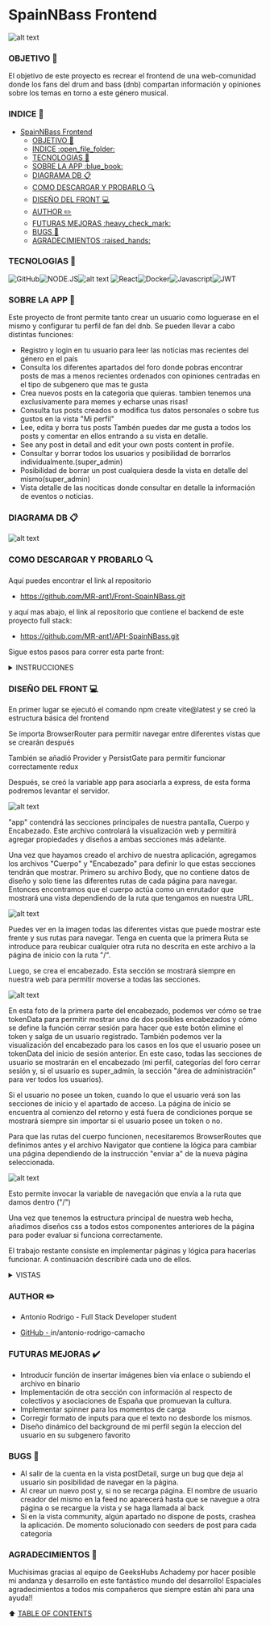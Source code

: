 
# SpainNBass Frontend

![alt text](img/FotoReadme.jpg)

### OBJETIVO :dart:

El objetivo de este proyecto es recrear el frontend de una web-comunidad donde los fans del drum and bass (dnb) compartan información y opiniones sobre los temas en torno a este género musical.

### INDICE :open_file_folder: 
- [SpainNBass Frontend](#spainnbass-frontend)
    - [OBJETIVO :dart:](#objetivo-dart)
    - [INDICE :open\_file\_folder:](#indice-open_file_folder)
    - [TECNOLOGIAS :wrench:](#tecnologias-wrench)
    - [SOBRE LA APP :blue\_book:](#sobre-la-app-blue_book)
    - [DIAGRAMA DB :clipboard:](#diagrama-db-clipboard)
    - [COMO DESCARGAR Y PROBARLO :mag:](#como-descargar-y-probarlo-mag)
    - [DISEÑO DEL FRONT :computer:](#diseño-del-front-computer)
    - [AUTHOR :pencil2:](#author-pencil2)
    - [FUTURAS MEJORAS :heavy\_check\_mark:](#futuras-mejoras-heavy_check_mark)
    - [BUGS :bug:](#bugs-bug)
    - [AGRADECIMIENTOS :raised\_hands:](#agradecimientos-raised_hands)

### TECNOLOGIAS :wrench:
<img src="https://img.shields.io/badge/GitHub-100000?style=for-the-badge&logo=github&logoColor=white" alt="GitHub" /><img src="https://img.shields.io/badge/Node.js-43853D?style=for-the-badge&logo=node.js&logoColor=white" alt="NODE.JS" />![alt text](image.png)
<img src="https://camo.githubusercontent.com/6c3957842901e5baa389f3bb8758c8966683333b28493013062fcab5fab645e7/68747470733a2f2f696d672e736869656c64732e696f2f62616467652f52656163742d3230323332413f7374796c653d666f722d7468652d6261646765266c6f676f3d7265616374266c6f676f436f6c6f723d363144414642" alt="React"><img src="https://img.shields.io/badge/DOCKER-2020BF?style=for-the-badge&logo=docker&logoColor=white" alt="Docker"/><img src="https://camo.githubusercontent.com/0f98e0edc3ae47a19fac8a8679ba0a4f678ed9872c18771cb53f493b21ddaf90/68747470733a2f2f696d672e736869656c64732e696f2f62616467652f6a61766173636970742d4546443831443f7374796c653d666f722d7468652d6261646765266c6f676f3d6a617661736372697074266c6f676f436f6c6f723d626c61636b" alt="Javascript"/><img src="https://camo.githubusercontent.com/aac74ca85b21ed1ff4fa88dda8712fce9cddbf786bdf807231e6179f70003ac5/68747470733a2f2f696d672e736869656c64732e696f2f62616467652f4a57542d626c61636b3f7374796c653d666f722d7468652d6261646765266c6f676f3d4a534f4e253230776562253230746f6b656e73" alt="JWT">


### SOBRE LA APP :blue_book:

Este proyecto de front permite tanto crear un usuario como loguerase en el mismo y configurar tu perfil de fan del dnb. Se pueden llevar a cabo distintas funciones:

- Registro y login en tu usuario para leer las noticias mas recientes del género en el país
- Consulta los diferentes apartados del foro donde pobras encontrar posts de mas a menos recientes ordenados con opiniones centradas en el tipo de subgenero que mas te gusta
- Crea nuevos posts en la categoria que quieras. tambien tenemos una exclusivamente para memes y echarse unas risas!
- Consulta tus posts creados o modifica tus datos personales o sobre tus gustos en la vista "Mi perfil"
- Lee, edita y borra tus posts Tambén puedes dar me gusta a todos los posts y comentar en ellos entrando a su vista en detalle.
- See any post in detail and edit your own posts content in profile.
- Consultar y borrar todos los usuarios y posibilidad de borrarlos individualmente.(super_admin)
- Posibilidad de borrar un post cualquiera desde la vista en detalle del mismo(super_admin)
- Vista detalle de las nociticas donde consultar en detalle la información de eventos o noticias.


### DIAGRAMA DB :clipboard:

![alt text](img/DiagramaDB.png)

### COMO DESCARGAR Y PROBARLO :mag: 

Aquí puedes encontrar el link al repositorio

- https://github.com/MR-ant1/Front-SpainNBass.git

y aquí mas abajo, el link al repositorio que contiene el backend de este proyecto full stack:

- https://github.com/MR-ant1/API-SpainNBass.git

Sigue estos pasos para correr esta parte front:

<details>
<summary>INSTRUCCIONES</summary>

1. Crea una carpeta para el proyecto. Abrela con visual studio y lanza los siguientes comandos:
``` bash
git init
```
una vez hecho esto, introducimos "git clone https://github.com/MR-ant1/Front-SpainNBass.git"

1.     Después abrimos la consola y escribimos estos comandos para instalar dependencias y correr el servidor:
``` bash
npm i
```
``` bash
npm run dev
```
1.  Aqui se facilitan dos usuarios para utilizar la web como usuario estandar o super_admin
```bash
admin@admin.com
superadmin@superadmin.com
```

</details>

### DISEÑO DEL FRONT :computer:

En primer lugar se ejecutó el comando npm create vite@latest y se creó la estructura básica del frontend

Se importa BrowserRouter para permitir navegar entre diferentes vistas que se crearán después

También se añadió Provider y PersistGate para permitir funcionar correctamente redux


Después, se creó la variable app para asociarla a express, de esta forma podremos levantar el servidor.

![alt text](img/MainScreenshot.png)

"app" contendrá las secciones principales de nuestra pantalla, Cuerpo y Encabezado. Este archivo controlará la visualización web y permitirá agregar propiedades y diseños a ambas secciones más adelante.

Una vez que hayamos creado el archivo de nuestra aplicación, agregamos los archivos "Cuerpo" y "Encabezado" para definir lo que estas secciones tendrán que mostrar. Primero su archivo Body, que no contiene datos de diseño y solo tiene las diferentes rutas de cada página para navegar. Entonces encontramos que el cuerpo actúa como un enrutador que mostrará una vista dependiendo de la ruta que tengamos en nuestra URL.

![alt text](img/BodyScreenshot.png)

Puedes ver en la imagen todas las diferentes vistas que puede mostrar este frente y sus rutas para navegar. Tenga en cuenta que la primera Ruta se introduce para reubicar cualquier otra ruta no descrita en este archivo a la página de inicio con la ruta "/".

Luego, se crea el encabezado. Esta sección se mostrará siempre en nuestra web para permitir moverse a todas las secciones.

![alt text](img/HeaderScreenshot.png)

En esta foto de la primera parte del encabezado, podemos ver cómo se trae tokenData para permitir mostrar uno de dos posibles encabezados y cómo se define la función cerrar sesión para hacer que este botón elimine el token y salga de un usuario registrado. También podemos ver la visualización del encabezado para los casos en los que el usuario posee un tokenData del inicio de sesión anterior. En este caso, todas las secciones de usuario se mostrarán en el encabezado (mi perfil, categorías del foro cerrar sesión y, si el usuario es super_admin, la sección "área de administración" para ver todos los usuarios).

Si el usuario no posee un token, cuando lo que el usuario verá son las secciones de inicio y el apartado de acceso.
La página de inicio se encuentra al comienzo del retorno y está fuera de condiciones porque se mostrará siempre sin importar si el usuario posee un token o no.

Para que las rutas del cuerpo funcionen, necesitaremos BrowserRoutes que definimos antes y el archivo Navigator que contiene la lógica para cambiar una página dependiendo de la instrucción "enviar a" de la nueva página seleccionada.

![alt text](img/NavigatorScreenshot.png)

Esto permite invocar la variable de navegación que envía a la ruta que damos dentro ("/")

Una vez que tenemos la estructura principal de nuestra web hecha, añadimos diseños css a todos estos componentes anteriores de la página para poder evaluar si funciona correctamente.

El trabajo restante consiste en implementar páginas y lógica para hacerlas funcionar. A continuación describiré cada uno de ellos.

<details>
<summary>VISTAS</summary>

---------------------------------------------

<details>
<summary>REGISTRO/LOGIN</summary>

![alt text](img/RegisterScreenshot1.png)

![alt text](img/accessView.png)

En la página de registro e inicio de sesión, creamos una función donde primero se definen todas las funciones de usuario, error y acción, y luego, en el retorno, se lanzan 4 entradas y un botón personalizado para registro, y en la otra mitad de la pantalla, los dos inputs con su botón para iniciar sesión

![alt text](img/RegisterScreenshot2.png)

La función InputHandler hace que las entradas puedan cambiar dinámicamente mientras alguien escribe cada valor clave del objeto de usuario. Se da el mismo uso de InputHandler para verificar cualquier error cuando salimos del campo. Ambas funciones están definidas en nuestro modelo CIunput:

![alt text](img/CInputScreenshot.png)

Hay algunas entradas diferentes para otras vistas, pero todas funcionan de la misma manera.

OnChangeFunction contiene la funcionalidad de cambio de escritura y onBlurFunction, el evento de error de verificación al salir de cada campo.

Finalmente, el CButton contiene la función de "registro", lo que hace que se ejecute cuando hacemos clic en este componente.

![alt text](img/CButtonScreenshot.png)


Login use a similar structure with a function that contains user data in an object to send to backend four fields with the same structure we prepared in there. InputHandler function and checkerror are included too for fields email and password from user.

USE THE PASSWORD aA123456 FOR ALL USERS IN DB

![alt text](img/LoginLogic.png)

![alt text](img/LoginView.png)

Same hooks and consts alike in Register are declared, and then inputhandler and checkerror for inputs.

La función loginMe envía al archivo api.calls los datos introducidos en los inputs (después de que cada campo pase su función checkError), y allí LoginUser realiza la conexión con el backend y envía datos JSON.

Luego, si accessData es correcto, la respuesta del backend contiene la información del token que se guarda en nuestra variable tokenData en el almacenamiento local. Así es como podremos obtener el nombre, la identificación y la función del usuario en otras páginas.

In api.calls, the function LoginUser defines a clientData variable with the required formatted data needed our backend's client. (in this case method, headers and body with inputs data from register page).

With al this functionality, Login throws two fields and a register me button, with same structure that in register.

![alt text](img/apicallsLoginScreenshot.png)

-----------------------------------------

</details>

<details>
<summary>PROFILE</summary>

![alt text](img/ProfileLogic.png)

![alt text](img/ProfileView.png)

La página de perfil funciona de manera similar a la página de inicio de sesión y registro, generando 3 entradas con información de usuario extraída de la base de datos con la función useEffect cuando se carga la página. La principal diferencia es la nueva función Upload que envía nuevos datos ingresados en inputs como otros pero usando un método PUT para cargar valores en DB.
El campo de correo electrónico no es editable, por lo que se agregó un accesorio deshabilitado para no permitir esta acción.
En la otra mitad de la pantalla, aparecen las publicaciones de su usuario y puede editarlas o eliminarlas una por una.

-----------------------------------------

</details>

<details>
<summary>HOME</summary>

![alt text](img/HomeLogic1.png)

![alt text](img/HomeViewScreenshot.png)

Esta página actúa como la página de inicio a la que accede el usuario por primera vez y como fuente para escribir nuevas publicaciones y leer el resto. Si el usuario no ha iniciado sesión, la vista mostrará la primera y se podrá realizar cualquier acto excepto iniciar sesión y registrarse.

La primera parte de la función de inicio es diferente y no necesita la función inputHandler. Agregamos un useEffect para ejecutar la función OBTENER datos de servicios al cargar la página. getServices funciona casi como las funciones anteriores de inicio de sesión y registro enviando datos a api.calls y luego al backend.

La principal diferencia en esta y otras páginas es que return no arroja entradas. Esta vez, los datos de servicios se definen como una matriz vacía y, a cambio, un método de mapa itera una tarjeta para cada objeto traído por la base de datos con claves definidas en el componente de tarjeta previamente definido en su propio archivo:

Además, a cada tarjeta se le puede dar me gusta haciendo clic en el ícono del corazón o acceder a la vista detallada haciendo clic en la tarjeta misma.

El cuadro de arriba en el feed es donde podemos crear una nueva publicación con un título y una descripción.

-----------------------------------------

</details>

<details>
<summary>VISTAS DETAIL</summary>

In home view and profile too, you can click in cards and go to their detail page. There you'll be able to see full info from any post and, in case of profile own post, edit them. 

![alt text](img/DetailPostView.png)

![alt text](img/DetailViewScreenshot.png)

![alt text](img/EditPostViewScreenshot.png)

---------------------------------------------------

</details>


<details>
<summary>SUPER ADMIN</summary>

Funciona como un feed con un mapa iterando tarjetas, pero esta vez todos los usuarios se obtienen desde la base de datos y solo super_admin (acceso controlado al comienzo de la función) puede acceder.

![alt text](img/superadminScreenshot.png)

---------------------------------------------------

</details>

</details>

###  AUTHOR :pencil2:
- Antonio Rodrigo - Full Stack Developer student

- <a href="https://github.com/MR-ant1">GitHub - <a>in/antonio-rodrigo-camacho</a>

### FUTURAS MEJORAS :heavy_check_mark: 

- Introducir función de insertar imágenes bien via enlace o subiendo el archivo en binario
- Implementación de otra sección con información al respecto de colectivos y asociaciones de España que promuevan la cultura.
- Implementar spinner para los momentos de carga
- Corregir formato de inputs para que el texto no desborde los mismos.
- Diseño dinámico del background de mi perfil según la eleccion del usuario en su subgenero favorito

### BUGS :bug: 

- Al salir de la cuenta en la vista postDetail, surge un bug que deja al usuario sin posibilidad de navegar en la página.
- Al crear un nuevo post y, si no se recarga página. El nombre de usuario creador del mismo en la feed no aparecerá hasta que se navegue a otra página o se recargue la vista y se haga llamada al back
- Si en la vista community, algún apartado no dispone de posts, crashea la aplicación. De momento solucionado con seeders de post para cada categoría

### AGRADECIMIENTOS :raised_hands:
Muchisimas gracias al equipo de GeeksHubs Achademy por hacer posible mi andanza y desarrollo en este fantástico mundo del desarrollo!
Espaciales agradecimientos a todos mis compañeros que siempre están ahi para una ayuda!!


[def]: #Agradecimientos-

:arrow_up: [TABLE OF CONTENTS](#TABLE_OF_CONTENTS-open_file_folder)